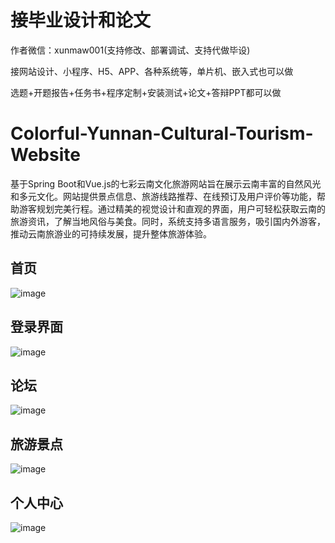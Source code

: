 # 接毕业设计和论文
作者微信：xunmaw001(支持修改、部署调试、支持代做毕设)

接网站设计、小程序、H5、APP、各种系统等，单片机、嵌入式也可以做

选题+开题报告+任务书+程序定制+安装测试+论文+答辩PPT都可以做
# Colorful-Yunnan-Cultural-Tourism-Website
基于Spring Boot和Vue.js的七彩云南文化旅游网站旨在展示云南丰富的自然风光和多元文化。网站提供景点信息、旅游线路推荐、在线预订及用户评价等功能，帮助游客规划完美行程。通过精美的视觉设计和直观的界面，用户可轻松获取云南的旅游资讯，了解当地风俗与美食。同时，系统支持多语言服务，吸引国内外游客，推动云南旅游业的可持续发展，提升整体旅游体验。
## 首页
![image](https://github.com/user-attachments/assets/64e9b3af-e1cc-4c0b-925f-f05586ba8964)
## 登录界面
![image](https://github.com/user-attachments/assets/f85e1237-a754-44d8-a611-223290206f24)
## 论坛
![image](https://github.com/user-attachments/assets/6966f53e-cc41-4116-b6bc-d71c63a1921d)
## 旅游景点
![image](https://github.com/user-attachments/assets/9035a1d9-2a5e-417d-bbb3-f2a2e3f84fc1)
## 个人中心
![image](https://github.com/user-attachments/assets/a0aeff45-6b06-4599-b2d9-14e0a48f2d71)
